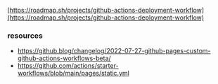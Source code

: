 [https://roadmap.sh/projects/github-actions-deployment-workflow](https://roadmap.sh/projects/github-actions-deployment-workflow)

### resources
- https://github.blog/changelog/2022-07-27-github-pages-custom-github-actions-workflows-beta/
- https://github.com/actions/starter-workflows/blob/main/pages/static.yml
